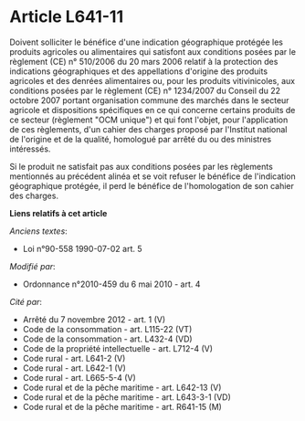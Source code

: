 # Article L641-11

Doivent solliciter le bénéfice d'une indication géographique protégée les produits agricoles ou alimentaires qui satisfont
aux conditions posées par le règlement (CE) n° 510/2006 du 20 mars 2006 relatif à la protection des indications géographiques
et des appellations d'origine des produits agricoles et des denrées alimentaires ou, pour les produits vitivinicoles, aux
conditions posées par le règlement (CE) n° 1234/2007 du Conseil du 22 octobre 2007 portant organisation commune des marchés
dans le secteur agricole et dispositions spécifiques en ce qui concerne certains produits de ce secteur (règlement "OCM
unique") et qui font l'objet, pour l'application de ces règlements, d'un cahier des charges proposé par l'Institut national
de l'origine et de la qualité, homologué par arrêté du ou des ministres intéressés.

Si le produit ne satisfait pas aux conditions posées par les règlements mentionnés au précédent alinéa et se voit refuser le
bénéfice de l'indication géographique protégée, il perd le bénéfice de l'homologation de son cahier des charges.

**Liens relatifs à cet article**

_Anciens textes_:

  - Loi n°90-558 1990-07-02 art. 5

_Modifié par_:

  - Ordonnance n°2010-459 du 6 mai 2010 - art. 4

_Cité par_:

  - Arrêté du 7 novembre 2012 - art. 1 (V)
  - Code de la consommation - art. L115-22 (VT)
  - Code de la consommation - art. L432-4 (VD)
  - Code de la propriété intellectuelle - art. L712-4 (V)
  - Code rural - art. L641-2 (V)
  - Code rural - art. L642-1 (V)
  - Code rural - art. L665-5-4 (V)
  - Code rural et de la pêche maritime - art. L642-13 (V)
  - Code rural et de la pêche maritime - art. L643-3-1 (VD)
  - Code rural et de la pêche maritime - art. R641-15 (M)
